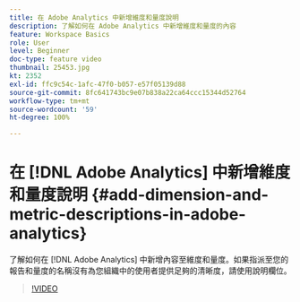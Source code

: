 ```yaml
---
title: 在 Adobe Analytics 中新增維度和量度說明
description: 了解如何在 Adobe Analytics 中新增維度和量度的內容
feature: Workspace Basics
role: User
level: Beginner
doc-type: feature video
thumbnail: 25453.jpg
kt: 2352
exl-id: ffc9c54c-1afc-47f0-b057-e57f05139d88
source-git-commit: 8fc641743bc9e07b838a22ca64ccc15344d52764
workflow-type: tm+mt
source-wordcount: '59'
ht-degree: 100%

---
```


# 在 [!DNL Adobe Analytics] 中新增維度和量度說明 {#add-dimension-and-metric-descriptions-in-adobe-analytics}

了解如何在 [!DNL Adobe Analytics] 中新增內容至維度和量度。如果指派至您的報告和量度的名稱沒有為您組織中的使用者提供足夠的清晰度，請使用說明欄位。

>[!VIDEO](https://video.tv.adobe.com/v/25453/?quality=12&learn=on)
